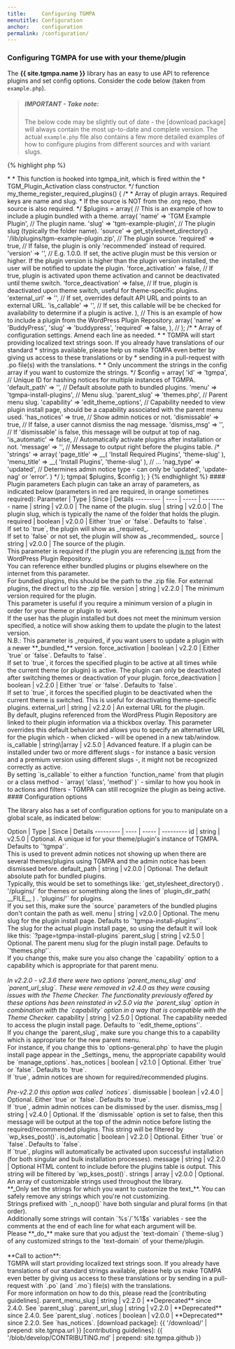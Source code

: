 ```yaml
---
title:     Configuring TGMPA
menutitle: Configuration
anchor:    configuration
permalink: /configuration/
---
```


### Configuring TGMPA for use with your theme/plugin


The **{{ site.tgmpa.name }}** library has an easy to use API to reference plugins and set config options. Consider the code below (taken from `example.php`).

> ##### IMPORTANT - Take note:
> The below code may be slightly out of date - the [download package] will always contain the most up-to-date and complete version.
> The actual `example.php` file also contains a few more detailed examples of how to configure plugins from different sources and with variant slugs.



{% highlight php %}
<?php
/**
 * Include the TGM_Plugin_Activation class.
 */
require_once dirname( __FILE__ ) . '/class-tgm-plugin-activation.php';

add_action( 'tgmpa_register', 'my_theme_register_required_plugins' );

/**
 * Register the required plugins for this theme.
 *
 *  <snip />
 *
 * This function is hooked into tgmpa_init, which is fired within the
 * TGM_Plugin_Activation class constructor.
 */
function my_theme_register_required_plugins() {
	/*
	 * Array of plugin arrays. Required keys are name and slug.
	 * If the source is NOT from the .org repo, then source is also required.
	 */
	$plugins = array(

		// This is an example of how to include a plugin bundled with a theme.
		array(
			'name'               => 'TGM Example Plugin', // The plugin name.
			'slug'               => 'tgm-example-plugin', // The plugin slug (typically the folder name).
			'source'             => get_stylesheet_directory() . '/lib/plugins/tgm-example-plugin.zip', // The plugin source.
			'required'           => true, // If false, the plugin is only 'recommended' instead of required.
			'version'            => '', // E.g. 1.0.0. If set, the active plugin must be this version or higher. If the plugin version is higher than the plugin version installed, the user will be notified to update the plugin.
			'force_activation'   => false, // If true, plugin is activated upon theme activation and cannot be deactivated until theme switch.
			'force_deactivation' => false, // If true, plugin is deactivated upon theme switch, useful for theme-specific plugins.
			'external_url'       => '', // If set, overrides default API URL and points to an external URL.
			'is_callable'        => '', // If set, this callable will be be checked for availability to determine if a plugin is active.
		),

		// This is an example of how to include a plugin from the WordPress Plugin Repository.
		array(
			'name'      => 'BuddyPress',
			'slug'      => 'buddypress',
			'required'  => false,
		),
		
		// <snip />
	);

	/*
	 * Array of configuration settings. Amend each line as needed.
	 *
	 * TGMPA will start providing localized text strings soon. If you already have translations of our standard
	 * strings available, please help us make TGMPA even better by giving us access to these translations or by
	 * sending in a pull-request with .po file(s) with the translations.
	 *
	 * Only uncomment the strings in the config array if you want to customize the strings.
	 */
	$config = array(
		'id'           => 'tgmpa',                 // Unique ID for hashing notices for multiple instances of TGMPA.
		'default_path' => '',                      // Default absolute path to bundled plugins.
		'menu'         => 'tgmpa-install-plugins', // Menu slug.
		'parent_slug'  => 'themes.php',            // Parent menu slug.
		'capability'   => 'edit_theme_options',    // Capability needed to view plugin install page, should be a capability associated with the parent menu used.
		'has_notices'  => true,                    // Show admin notices or not.
		'dismissable'  => true,                    // If false, a user cannot dismiss the nag message.
		'dismiss_msg'  => '',                      // If 'dismissable' is false, this message will be output at top of nag.
		'is_automatic' => false,                   // Automatically activate plugins after installation or not.
		'message'      => '',                      // Message to output right before the plugins table.
		/*
		'strings'      => array(
			'page_title'                      => __( 'Install Required Plugins', 'theme-slug' ),
			'menu_title'                      => __( 'Install Plugins', 'theme-slug' ),
			// <snip>...</snip>
			'nag_type'                        => 'updated', // Determines admin notice type - can only be 'updated', 'update-nag' or 'error'.
		)
		*/
	);

	tgmpa( $plugins, $config );

}
{% endhighlight %}



#### Plugin parameters

Each plugin can take an array of parameters, as indicated below (parameters in red are required, in orange sometimes required):

Parameter | Type | Since | Details
--------- | ---- | ----- | ---------
<span class="required">name</span> | string | v2.0.0 | The name of the plugin.
<span class="required">slug</span> | string | v2.0.0 | The plugin slug, which is typically the name of the folder that holds the plugin.
<span class="possibly-required">required</span> | boolean | v2.0.0 | Either `true` or `false`. Defaults to `false`.<br>If set to `true`, the plugin will show as _required_.<br>If set to `false` or not set, the plugin will show as _recommended_.
<span class="possibly-required">source</span> | string | v2.0.0 | The source of the plugin.<br>This parameter is required if the plugin you are referencing <u>is not</u> from the WordPress Plugin Repository.<br>You can reference either bundled plugins or plugins elsewhere on the internet from this parameter.<br>For bundled plugins, this should be the path to the .zip file. For external plugins, the direct url to the .zip file.
<span class="possibly-required">version</span> | string | v2.2.0 | The minimum version required for the plugin.<br>This parameter is useful if you require a minimum version of a plugin in order for your theme or plugin to work.<br>If the user has the plugin installed but does not meet the minimum version specified, a notice will show asking them to update the plugin to the latest version.<br>N.B.: This parameter is _required_ if you want users to update a plugin with a newer **_bundled_** version.
force_activation | boolean | v2.2.0 | Either `true` or `false`. Defaults to `false`.<br>If set to `true`, it forces the specified plugin to be active at all times while the current theme (or plugin) is active. The plugin can only be deactivated after switching themes or deactivation of your plugin.
force_deactivation | boolean | v2.2.0 | Either `true` or `false`. Defaults to `false`.<br>If set to `true`, it forces the specified plugin to be deactivated when the current theme is switched. This is useful for deactivating theme-specific plugins.
external_url | string | v2.2.0 | An external URL for the plugin.<br>By default, plugins referenced from the WordPress Plugin Repository are linked to their plugin information via a thickbox overlay. This parameter overrides this default behavior and allows you to specify an alternative URL for the plugin which - when clicked - will be opened in a new tab/window.
is_callable | string\|array | v2.5.0 | Advanced feature. If a plugin can be installed under two or more different slugs - for instance a basic version and a premium version using different slugs -, it might not be recognized correctly as active.<br>By setting `is_callable` to either a function `function_name` from that plugin or a class method - `array( 'class', 'method' )` - similar to how you hook in to actions and filters - TGMPA can still recognize the plugin as being active.


#### Configuration options

<p>
	The library also has a set of configuration options for you to manipulate on a global scale, as indicated below:
</p>

Option    | Type | Since | Details
--------- | ---- | ----- | ---------
id | string | v2.5.0 | Optional. A unique id for your theme/plugin's instance of TGMPA. Defaults to `'tgmpa'`.<br>This is used to prevent admin notices not showing up when there are several themes/plugins using TGMPA and the admin notice has been dismissed before.
default_path | string | v2.0.0 | Optional. The default absolute path for bundled plugins.<br>Typically, this would be set to somethings like: `get_stylesheet_directory() . '/plugins/` for themes or something along the lines of `plugin_dir_path( __FILE__ ) . 'plugins/'` for plugins.<br>If you set this, make sure the `source` parameters of the bundled plugins don't contain the path as well.
menu | string | v2.0.0 | Optional. The menu slug for the plugin install page. Defaults to `'tgmpa-install-plugins'`.<br>The slug for the actual plugin install page, so using the default it will look like this: `?page=tgmpa-install-plugins`
parent_slug | string | v2.5.0 | Optional. The parent menu slug for the plugin install page. Defaults to `'themes.php'`.<br>If you change this, make sure you also change the `capability` option to a capability which is appropriate for that parent menu.<br><br><em>In v2.2.0 - v2.3.6 there were two options `parent_menu_slug` and `parent_url_slug`. These were removed in v2.4.0 as they were causing issues with the Theme Checker. The functionality previously offered by these options has been reinstated in v2.5.0 via the `parent_slug` option in combination with the `capability` option in a way that is compatible with the Theme Checker.</em>
capability | string | v2.5.0 | Optional. The capability needed to access the plugin install page. Defaults to `'edit_theme_options'`.<br>If you change the `parent_slug`, make sure you change this to a capability which is appropriate for the new parent menu.<br>For instance, if you change this to `options-general.php` to have the plugin install page appear in the _Settings_ menu, the appropriate capability would be `manage_options`.
has_notices | boolean | v2.1.0 | Optional. Either `true` or `false`. Defaults to `true`.<br>If `true`, admin notices are shown for required/recommended plugins.<br><br><em>Pre-v2.2.0 this option was called `notices`</em>.
dismissable | boolean | v2.4.0 | Optional. Either `true` or `false`. Defaults to `true`.<br>If `true`, admin admin notices can be dismissed by the user.
dismiss_msg | string | v2.4.0 | Optional. If the `dismissable` option is set to false, then this message will be output at the top of the admin notice before listing the required/recommended plugins. This string will be filtered by `wp_kses_post()`.
is_automatic | boolean | v2.2.0 | Optional. Either `true` or `false`. Defaults to `false`.<br>If `true`, plugins will automatically be activated upon successful installation (for both singular and bulk installation processes).
message | string | v2.2.0 | Optional HTML content to include before the plugins table is output. This string will be filtered by `wp_kses_post()`.
strings | array | v2.0.0 | Optional. An array of customizable strings used throughout the library.<br>**_Only set the strings for which you want to customize the text_**. You can safely remove any strings which you're not customizing.<br>Strings prefixed with `_n_noop()` have both singular and plural forms (in that order).<br>Additionally some strings will contain `%s`/`%1$s` variables - see the comments at the end of each line for what each argument will be.<br>Please **_do_** make sure that you adjust the `text-domain` (`theme-slug`) of any customized strings to the `text-domain` of your theme/plugin.<br><br>**Call to action**:<br>TGMPA will start providing localized text strings soon. If you already have translations of our standard  strings available, please help us make TGMPA even better by giving us access to these translations or by sending in a pull-request with `.po` (and `.mo`) file(s) with the translations.<br>For more information on how to do this, please read the [contributing guidelines].
<span class="deprecated">parent_menu_slug</span> | string | v2.2.0 | **Deprecated** since 2.4.0. See `parent_slug`.
<span class="deprecated">parent_url_slug</span> | string | v2.2.0 | **Deprecated** since 2.4.0. See `parent_slug`.
<span class="deprecated">notices</span> | boolean | v2.0.0 | **Deprecated** since 2.2.0. See `has_notices`.


[download package]: {{ '/download/' | prepend: site.tgmpa.url }}
[contributing guidelines]: {{ '/blob/develop/CONTRIBUTING.md' | prepend: site.tgmpa.github }}
